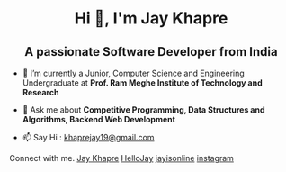 
<h1 align="center">
Hi 👋, I'm Jay Khapre
</h1>

<h2 align="center">A passionate Software Developer from India</h2>

- 🔭 I’m currently a Junior, Computer Science and Engineering Undergraduate at **Prof. Ram Meghe Institute of Technology and Research**

- 💬 Ask me about **Competitive Programming, Data Structures and Algorithms, Backend Web Development**

- 📫 Say Hi : khaprejay19@gmail.com



Connect with me.
[Jay Khapre](https://www.linkedin.com/in/jay-khapre-2611061b3/) [HelloJay](https://codeforces.com/profile/HelloJay) [jayisonline](https://www.codechef.com/users/jayisonline) [instagram](https://www.instagram.com/jayykhapre/)
